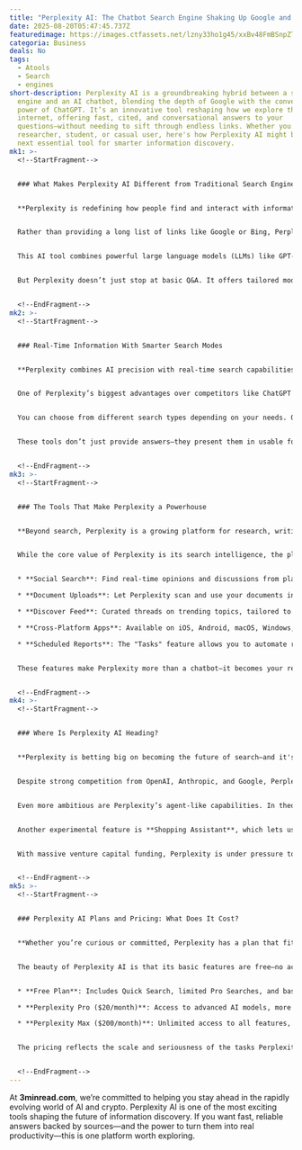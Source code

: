 ```yaml
---
title: "Perplexity AI: The Chatbot Search Engine Shaking Up Google and ChatGPT"
date: 2025-08-20T05:47:45.737Z
featuredimage: https://images.ctfassets.net/lzny33ho1g45/xxBv48FmBSnpZTdMPtO1o/ae93a2be970fe66292889e9a7cfb041f/perplexity-app-tips-hero.jpg?fm=avif&q=31&fit=thumb&w=1520&h=760
categoria: Business
deals: No
tags:
  - Atools
  - Search
  - engines
short-description: Perplexity AI is a groundbreaking hybrid between a search
  engine and an AI chatbot, blending the depth of Google with the conversational
  power of ChatGPT. It’s an innovative tool reshaping how we explore the
  internet, offering fast, cited, and conversational answers to your
  questions—without needing to sift through endless links. Whether you're a
  researcher, student, or casual user, here's how Perplexity AI might be your
  next essential tool for smarter information discovery.
mk1: >-
  <!--StartFragment-->


  ### What Makes Perplexity AI Different from Traditional Search Engines?


  **Perplexity is redefining how people find and interact with information online.**


  Rather than providing a long list of links like Google or Bing, Perplexity AI gives you direct, summarized answers—backed by citations from credible sources. Think of it as having a conversation with a knowledgeable assistant that instantly digs through the internet for you. While traditional search engines require you to sift through various pages, Perplexity skips that step and brings the information right to your screen.


  This AI tool combines powerful large language models (LLMs) like GPT-5, Claude 4, Gemini 2.5 Pro, Grok 4, and its proprietary models to generate these detailed answers. When you ask a question, it understands your intent, runs live web searches using Google or Bing APIs, and then crafts a clear and concise response using the data it finds. It even shows you the sources it used for full transparency.


  But Perplexity doesn’t just stop at basic Q&A. It offers tailored modes like Quick Search, Pro Search, Research, Labs, and even specialized domains such as Finance, Travel, and Academic. Whether you're trying to get a quick fact, write an academic paper, or build a financial analysis, Perplexity adapts to your intent—making it far more versatile than traditional engines.


  <!--EndFragment-->
mk2: >-
  <!--StartFragment-->


  ### Real-Time Information With Smarter Search Modes


  **Perplexity combines AI precision with real-time search capabilities.**


  One of Perplexity’s biggest advantages over competitors like ChatGPT and Claude is its ability to provide real-time, web-based data. While many AI tools now include browsing functionality, Perplexity was one of the first to build it in as a core feature. During testing, it pulled articles just 30 minutes old—outpacing ChatGPT, which often lagged behind.


  You can choose from different search types depending on your needs. Quick Search gives you a fast, simple summary, while Pro Search adds depth, context, and even follow-up questions. Research mode goes further, gathering deep insights and building comprehensive reports. Labs takes this one step beyond by generating complete documents, dashboards, and presentations.


  These tools don’t just provide answers—they present them in usable formats like Threads (chat-style), Pages (report-style), and Spaces (collaborative folders). Want to research a niche topic over weeks? You can save, group, and collaborate on related queries with others using Spaces. Perplexity isn't just smart; it’s organized.


  <!--EndFragment-->
mk3: >-
  <!--StartFragment-->


  ### The Tools That Make Perplexity a Powerhouse


  **Beyond search, Perplexity is a growing platform for research, writing, and collaboration.**


  While the core value of Perplexity is its search intelligence, the platform offers several other features that set it apart:


  * **Social Search**: Find real-time opinions and discussions from platforms like X (Twitter), Reddit, and others.

  * **Document Uploads**: Let Perplexity scan and use your documents in its answers. Perfect for personalized research or business data analysis.

  * **Discover Feed**: Curated threads on trending topics, tailored to your interests. It's like a personalized newspaper with AI insights.

  * **Cross-Platform Apps**: Available on iOS, Android, macOS, Windows, and Chrome extensions—making it easy to integrate into your daily workflow.

  * **Scheduled Reports**: The "Tasks" feature allows you to automate recurring reports, so you always stay informed on your favorite topics.


  These features make Perplexity more than a chatbot—it becomes your research assistant, your collaborative workspace, and your AI-powered content generator. For businesses, writers, and researchers, it’s an all-in-one productivity tool.


  <!--EndFragment-->
mk4: >-
  <!--StartFragment-->


  ### Where Is Perplexity AI Heading?


  **Perplexity is betting big on becoming the future of search—and it's taking some bold steps.**


  Despite strong competition from OpenAI, Anthropic, and Google, Perplexity continues to carve out its niche. Recently, it launched its own AI-first browser called **Comet**, currently exclusive to $200/month Max subscribers. Comet promises an AI browsing experience where Perplexity assists on every webpage, suggesting comparisons, gathering insights, and even interacting with other tabs.


  Even more ambitious are Perplexity’s agent-like capabilities. In theory, it can control your browser to respond to emails, clear spam, or manage online shopping carts. While reviews suggest these features are still in early stages, the potential is enormous.


  Another experimental feature is **Shopping Assistant**, which lets users buy products directly from search results. This “Buy With Pro” integration could disrupt the way we shop online, although it’s currently limited to U.S. users.


  With massive venture capital funding, Perplexity is under pressure to scale and stand out. It’s clear that the company is willing to take big risks—some PR-driven, others genuinely innovative—to reach its goal of becoming indispensable in daily digital life.


  <!--EndFragment-->
mk5: >-
  <!--StartFragment-->


  ### Perplexity AI Plans and Pricing: What Does It Cost?


  **Whether you’re curious or committed, Perplexity has a plan that fits your needs.**


  The beauty of Perplexity AI is that its basic features are free—no account required. You can hop on the website and start using Quick Search instantly. But if you're looking to unlock its full potential, here's what the paid tiers look like:


  * **Free Plan**: Includes Quick Search, limited Pro Searches, and basic tools. Great for casual users and basic fact-checking.

  * **Perplexity Pro ($20/month)**: Access to advanced AI models, more Pro searches, and the Research and Labs features. Ideal for students, writers, and knowledge workers.

  * **Perplexity Max ($200/month)**: Unlimited access to all features, including Comet browser, most advanced models, unlimited Research, and early access to experimental tools.


  The pricing reflects the scale and seriousness of the tasks Perplexity can handle. Whether you're doing light daily searches or enterprise-level research and automation, there’s a tier to match your goals.


  <!--EndFragment-->
---
```

<!--StartFragment-->

At **3minread.com**, we’re committed to helping you stay ahead in the rapidly evolving world of AI and crypto. Perplexity AI is one of the most exciting tools shaping the future of information discovery. If you want fast, reliable answers backed by sources—and the power to turn them into real productivity—this is one platform worth exploring.

<!--EndFragment-->